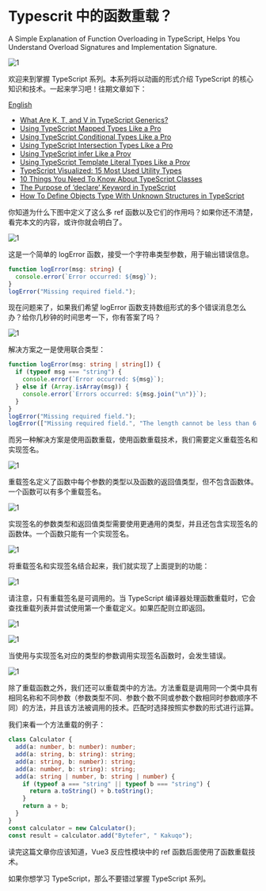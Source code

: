 <!--
 * @Author: maxueming maxueming@kuaishou.com
 * @Date: 2023-08-16 17:22:20
 * @LastEditors: maxueming maxueming@kuaishou.com
 * @LastEditTime: 2023-09-21 16:40:06
 * @FilePath: /You-Don-t-Know-TS/vuepress/docs/theme-reco/article-1.md
 * @Description: 这是默认设置,请设置`customMade`, 打开koroFileHeader查看配置 进行设置: https://github.com/OBKoro1/koro1FileHeader/wiki/%E9%85%8D%E7%BD%AE
-->

# Typescrit 中的函数重载？

A Simple Explanation of Function Overloading in TypeScript, Helps You Understand Overload Signatures and Implementation Signature.

![1](../assets/article/8-0.jpeg)

欢迎来到掌握 TypeScript 系列。本系列将以动画的形式介绍 TypeScript 的核心知识和技术。一起来学习吧！往期文章如下：

[English](./article-8-en.md)

- [What Are K, T, and V in TypeScript Generics?](article-1-en.md)
- [Using TypeScript Mapped Types Like a Pro](article-1-en.md)
- [Using TypeScript Conditional Types Like a Pro](article-1-en.md)
- [Using TypeScript Intersection Types Like a Pro](article-1-en.md)
- [Using TypeScript infer Like a Prov](article-1-en.md)
- [Using TypeScript Template Literal Types Like a Prov](article-1-en.md)
- [TypeScript Visualized: 15 Most Used Utility Types](./Advanced-2.md)
- [10 Things You Need To Know About TypeScript Classes](article-1-en.md)
- [The Purpose of ‘declare’ Keyword in TypeScript](article-1-en.md)
- [How To Define Objects Type With Unknown Structures in TypeScript](article-1-en.md)

你知道为什么下图中定义了这么多 ref 函数以及它们的作用吗？如果你还不清楚，看完本文的内容，或许你就会明白了。

![1](../assets/article/8-1.webp)

这是一个简单的 logError 函数，接受一个字符串类型参数，用于输出错误信息。

```typescript
function logError(msg: string) {
  console.error(`Error occurred: ${msg}`);
}
logError("Missing required field.");
```

现在问题来了，如果我们希望 logError 函数支持数组形式的多个错误消息怎么办？给你几秒钟的时间思考一下，你有答案了吗？

![1](../assets/article/8-2.jpeg)

解决方案之一是使用联合类型：

```typescript
function logError(msg: string | string[]) {
  if (typeof msg === "string") {
    console.error(`Error occurred: ${msg}`);
  } else if (Array.isArray(msg)) {
    console.error(`Errors occurred: ${msg.join("\n")}`);
  }
}
logError("Missing required field.");
logError(["Missing required field.", "The length cannot be less than 6."]);
```

而另一种解决方案是使用函数重载，使用函数重载技术，我们需要定义重载签名和实现签名。

![1](../assets/article/8-3.webp)

重载签名定义了函数中每个参数的类型以及函数的返回值类型，但不包含函数体。一个函数可以有多个重载签名。

![1](../assets/article/8-4.webp)

实现签名的参数类型和返回值类型需要使用更通用的类型，并且还包含实现签名的函数体。一个函数只能有一个实现签名。

![1](../assets/article/8-5.webp)

将重载签名和实现签名结合起来，我们就实现了上面提到的功能：

![1](../assets/article/8-6.webp)

请注意，只有重载签名是可调用的。当 TypeScript 编译器处理函数重载时，它会查找重载列表并尝试使用第一个重载定义。如果匹配则立即返回。

![1](../assets/article/8-7.gif)

![1](../assets/article/8-8.webp)

当使用与实现签名对应的类型的参数调用实现签名函数时，会发生错误。

![1](../assets/article/8-9.webp)

除了重载函数之外，我们还可以重载类中的方法。方法重载是调用同一个类中具有相同名称和不同参数（参数类型不同、参数个数不同或参数个数相同时参数顺序不同）的方法，并且该方法被调用的技术。匹配时选择按照实参数的形式进行运算。

我们来看一个方法重载的例子：

```typescript
class Calculator {
  add(a: number, b: number): number;
  add(a: string, b: string): string;
  add(a: string, b: number): string;
  add(a: number, b: string): string;
  add(a: string | number, b: string | number) {
    if (typeof a === "string" || typeof b === "string") {
      return a.toString() + b.toString();
    }
    return a + b;
  }
}
const calculator = new Calculator();
const result = calculator.add("Bytefer", " Kakuqo");
```

读完这篇文章你应该知道，Vue3 反应性模块中的 ref 函数后面使用了函数重载技术。

如果你想学习 TypeScript，那么不要错过掌握 TypeScript 系列。
